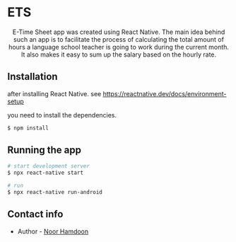 # ETS
<p align="center">
 E-Time Sheet app was created using React Native. The main idea behind such an app is to facilitate the process of calculating the total
  amount of hours a language school teacher is going to work during the current month. It also makes it easy to sum up the salary based on the hourly rate.  
</p>


## Installation

after installing React Native. see <a href='https://reactnative.dev/docs/environment-setup'/>https://reactnative.dev/docs/environment-setup</a>

you need to install the dependencies.
```bash
$ npm install
```

## Running the app

```bash
# start development server
$ npx react-native start

# run
$ npx react-native run-android
```

## Contact info

- Author - [Noor Hamdoon](nurhamdon@gmail.com)
